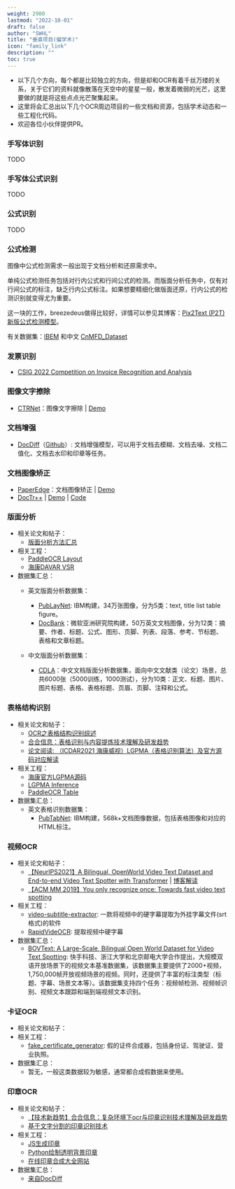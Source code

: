 ```yaml
---
weight: 2900
lastmod: "2022-10-01"
draft: false
author: "SWHL"
title: "垂直项目(偏学术)"
icon: "family_link"
description: ""
toc: true
---
```


- 以下几个方向，每个都是比较独立的方向，但是却和OCR有着千丝万缕的关系，关于它们的资料就像散落在天空中的星星一般，散发着微弱的光芒，这里要做的就是将这些点点光芒聚集起来。
- 这里将会汇总出以下几个OCR周边项目的一些文档和资源，包括学术动态和一些工程化代码。
- 欢迎各位小伙伴提供PR。

### 手写体识别
TODO

### 手写体公式识别
TODO

### 公式识别
TODO

### 公式检测
图像中公式检测需求一般出现于文档分析和还原需求中。

单纯公式检测任务包括对行内公式和行间公式的检测。而版面分析任务中，仅有对行间公式的标注，缺乏行内公式标注。如果想要精细化做版面还原，行内公式的检测识别就变得尤为重要。

这一块的工作，breezedeus做得比较好，详情可以参见其博客：[Pix2Text (P2T) 新版公式检测模型](https://www.breezedeus.com/article/p2t-mfd-20230613)。

有关数据集：[IBEM](https://zenodo.org/record/4757865) 和中文 [CnMFD_Dataset](https://github.com/breezedeus/CnMFD_Dataset)

### 发票识别
- [CSIG 2022 Competition on Invoice Recognition and Analysis](https://davar-lab.github.io/competition/CSIG2022-invoice-ch.html##)

### 图像文字擦除
- [CTRNet](https://github.com/lcy0604/CTRNet)：图像文字擦除 | [Demo](https://huggingface.co/spaces/SWHL/CTRNetDemo)

### 文档增强
- [DocDiff](https://arxiv.org/pdf/2305.03892.pdf)（[Github](https://github.com/Royalvice/DocDiff)）: 文档增强模型，可以用于文档去模糊、文档去噪、文档二值化、文档去水印和印章等任务。

### 文档图像矫正
- [PaperEdge](https://github.com/cvlab-stonybrook/PaperEdge)：文档图像矫正 | [Demo](https://huggingface.co/spaces/SWHL/PaperEdgeDemo)
- [DocTr++](https://arxiv.org/pdf/2304.08796.pdf) | [Demo](https://demo.doctrp.top/) | [Code](https://github.com/fh2019ustc/DocTr-Plus)

### 版面分析
- 相关论文和帖子：
  - [版面分析方法汇总](https://zhuanlan.zhihu.com/p/392058153)
- 相关工程：
  - [PaddleOCR Layout](https://github.com/PaddlePaddle/PaddleOCR/blob/release/2.5/ppstructure/layout/README_ch.md)
  - [海康DAVAR VSR](https://github.com/hikopensource/DAVAR-Lab-OCR/tree/main/demo/text_layout/VSR)
- 数据集汇总：
  - 英文版面分析数据集：
    - [PubLayNet](https://github.com/ibm-aur-nlp/PubLayNet): IBM构建，34万张图像，分为5类：text, title list table figure。
    - [DocBank](https://doc-analysis.github.io/docbank-page/index.html)：微软亚洲研究院构建，50万英文文档图像，分为12类：摘要、作者、标题、公式、图形、页脚、列表、段落、参考、节标题、表格和文章标题。

  - 中文版面分析数据集：
    - [CDLA](https://github.com/buptlihang/CDLA)：中文文档版面分析数据集，面向中文文献类（论文）场景，总共6000张（5000训练，1000测试），分为10类：正文、标题、图片、图片标题、表格、表格标题、页眉、页脚、注释和公式。

### 表格结构识别
- 相关论文和帖子：
  - [OCR之表格结构识别综述](https://blog.csdn.net/shiwanghualuo/article/details/123726879)
  - [合合信息：表格识别与内容提炼技术理解及研发趋势](https://blog.csdn.net/INTSIG/article/details/123000010?spm=1001.2014.3001.5502)
  - [论文阅读: （ICDAR2021 海康威视）LGPMA（表格识别算法）及官方源码对应解读](https://blog.csdn.net/shiwanghualuo/article/details/125047732?spm=1001.2014.3001.5501)
- 相关工程：
  - [海康官方LGPMA源码](https://github.com/hikopensource/DAVAR-Lab-OCR/tree/main/demo/table_recognition/lgpma)
  - [LGPMA Inference](https://github.com/SWHL/LGPMA_Infer)
  - [PaddleOCR Table](https://github.com/PaddlePaddle/PaddleOCR/blob/release/2.5/ppstructure/table/README_ch.md)
- 数据集汇总：
  - 英文表格识别数据集：
    - [PubTabNet](https://github.com/ibm-aur-nlp/PubTabNet): IBM构建，568k+文档图像数据，包括表格图像和对应的HTML标注。

### 视频OCR
- 相关论文和帖子：
  - [【NeurIPS2021】A Bilingual, OpenWorld Video Text Dataset and End-to-end Video Text Spotter with Transformer](https://arxiv.org/abs/2112.04888) | [博客解读](https://blog.csdn.net/shiwanghualuo/article/details/122712872?spm=1001.2014.3001.5501)
  - [【ACM MM 2019】You only recognize once: Towards fast video text spotting](https://arxiv.org/pdf/1903.03299)
- 相关工程：
  - [video-subtitle-extractor](https://github.com/YaoFANGUK/video-subtitle-extractor): 一款将视频中的硬字幕提取为外挂字幕文件(srt格式)的软件
  - [RapidVideOCR](https://github.com/SWHL/RapidVideOCR): 提取视频中硬字幕
- 数据集汇总：
  - [BOVText: A Large-Scale, Bilingual Open World Dataset for Video Text Spotting](https://github.com/weijiawu/BOVText-Benchmark): 快手科技、浙江大学和北京邮电大学合作提出，大规模双语开放场景下的视频文本基准数据集，该数据集主要提供了2000+视频，1,750,000帧开放视频场景的视频。同时，还提供了丰富的标注类型（标题、字幕、场景文本等）。该数据集支持四个任务：视频帧检测、视频帧识别、视频文本跟踪和端到端视频文本识别。

### 卡证OCR
- 相关论文和帖子：
- 相关工程：
  - [fake_certificate_generator](https://github.com/deep-practice/fake_certificate_generator): 假的证件合成器，包括身份证、驾驶证、营业执照。
- 数据集汇总：
  - 暂无，一般这类数据较为敏感，通常都合成假数据来使用。

### 印章OCR
- 相关论文和帖子：
  - [【技术新趋势】合合信息：复杂环境下ocr与印章识别技术理解及研发趋势](https://blog.csdn.net/INTSIG/article/details/125203307)
  - [基于文字分割的印章识别技术](https://hanspub.org/journal/PaperInformation.aspx?paperID=40945)
- 相关工程：
  - [JS生成印章](https://github.com/niezhiliang/canvas-draw-seal)
  - [Python绘制透明背景印章](https://www.bilibili.com/read/cv15847481/)
  - [在线印章合成大全网站](http://www.395.net.cn/)
- 数据集汇总：
  - [来自DocDiff](https://github.com/Royalvice/DocDiff)
